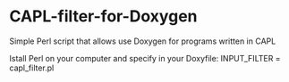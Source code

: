 # CAPL-filter-for-Doxygen
Simple Perl script that allows use Doxygen for programs written in CAPL

Istall Perl on your computer and specify in your Doxyfile:
INPUT_FILTER           = capl_filter.pl
